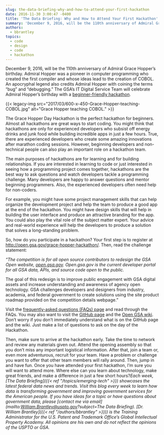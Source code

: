 ```yaml
---
slug: the-data-briefing-why-and-how-to-attend-your-first-hackathon
date: 2016-11-30 3:00:47 -0400
title: 'The Data Briefing: Why and How to Attend Your First Hackathon'
summary: 'December 9, 2016, will be the 110th anniversary of Admiral Grace Hopper’s birthday. Admiral Hopper was a pioneer in computer programming who created the first compiler and whose ideas lead to the creation of COBOL. An apocryphal legend also credits Admiral Hopper with coining the terms &ldquo;bug&rdquo; and &ldquo;debugging.&rdquo; The GSA’s IT Digital Service Team'
authors:
  - bbrantley
topics:
  - code
  - design
  - code
  - hackathon
---
```


December 9, 2016, will be the 110th anniversary of Admiral Grace Hopper’s birthday. Admiral Hopper was a pioneer in computer programming who created the first compiler and whose ideas lead to the creation of COBOL. An apocryphal legend also credits Admiral Hopper with coining the terms “bug” and “debugging.” The GSA’s IT Digital Service Team will celebrate Admiral Hopper’s birthday with a [beginner-friendly hackathon](http://open.gsa.gov/grace-hopper-hackathon/).

{{< legacy-img src="2017/03/600-x-450-Grace-Hopper-teaching-COBOL.jpg" alt="Grace Hopper teaching COBOL." >}}

The Grace Hopper Day Hackathon is the perfect hackathon for beginners. Almost all hackathons are great ways to start coding. You might think that hackathons are only for experienced developers who subsist off energy drinks and junk food while building incredible apps in just a few hours. True, there are experienced developers who create some amazing innovations after marathon coding sessions. However, beginning developers and non-technical people can also play an important role on a hackathon team.

The main purposes of hackathons are for learning and for building relationships. If you are interested in learning to code or just interested in seeing how a programming project comes together, hackathons are the best way to ask questions and watch developers tackle a programming challenge. Many developers are happy to answer questions and mentor beginning programmers. Also, the experienced developers often need help for non-coders.

For example, you might have some project management skills that can help organize the development project and help the team to produce a good app at the end of the hackathon. You might have design skills that will help in building the user interface and produce an attractive branding for the app. You could also play the vital role of the subject matter expert. Your advice and real-world experience will help the developers to produce a solution that solves a long-standing problem.

So, how do you participate in a hackathon? Your first step is to register at <http://open.gsa.gov/grace-hopper-hackathon/>. Then, read the challenge statement:

_“The competition is for all open source contributors to redesign the GSA Open website,_ [_open.gsa.gov_](http://open.gsa.gov/)_. Open.gsa.gov is the current developer portal for all GSA data, APIs, and source code open to the public._

The goal of this redesign is to improve public engagement with GSA digital assets and increase understanding and awareness of agency open technology. GSA challenges developers and designers from industry, academia, and federal government to create solutions using the site product roadmap provided on the competition details webpage.”

Visit the [frequently-asked questions (FAQs) page](http://open.gsa.gov/grace-hopper-hackathon/#faqs) and read through the FAQs. You may also want to visit the [GitHub page](https://github.com/GSA/open-gsa-redesign) and the [Open GSA wiki](https://github.com/GSA/open-gsa-redesign/wiki). Don’t worry if you don’t immediately understand what is on the GitHub page and the wiki. Just make a list of questions to ask on the day of the Hackathon.

Then, make sure to arrive at the hackathon early. Take the time to network and review any materials given out. Attend the opening assembly so that you don’t miss any important logistical information. After that, join a team or, even more adventurous, recruit for your team. Have a problem or challenge you want to offer that other team members will rally around. Then, jump in and have fun. Once you have attended your first hackathon, I’m sure you will want to attend more. Where else can you learn about technology, make great friends, and make a difference in just a few short hours?_Each week, [The Data Briefing]({{< ref "/topics/emerging-tech" >}}) showcases the latest federal data news and trends. Visit this blog every week to learn how data is transforming government and improving government services for the American people. If you have ideas for a topic or have questions about government data, please [contact me via email](mailto:William.Brantley@uspto.gov?subject=The Data Briefing)._
_[Dr. William Brantley]({{< ref "/authors/bbrantley" >}})) is the Training Administrator for the U.S. Patent and Trademark Office’s Global Intellectual Property Academy. All opinions are his own and do not reflect the opinions of the USPTO or GSA._